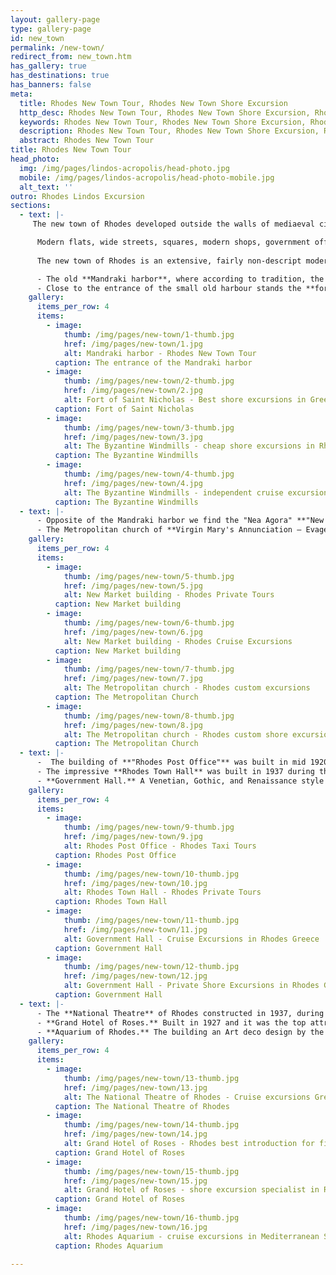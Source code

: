 ```yaml
---
layout: gallery-page
type: gallery-page
id: new_town
permalink: /new-town/
redirect_from: new_town.htm
has_gallery: true
has_destinations: true
has_banners: false
meta:
  title: Rhodes New Town Tour, Rhodes New Town Shore Excursion
  http_desc: Rhodes New Town Tour, Rhodes New Town Shore Excursion, Rhodes New Town Excursions
  keywords: Rhodes New Town Tour, Rhodes New Town Shore Excursion, Rhodes New Town Excursions
  description: Rhodes New Town Tour, Rhodes New Town Shore Excursion, Rhodes New Town Excursions
  abstract: Rhodes New Town Tour
title: Rhodes New Town Tour
head_photo:
  img: /img/pages/lindos-acropolis/head-photo.jpg
  mobile: /img/pages/lindos-acropolis/head-photo-mobile.jpg
  alt_text: ''
outro: Rhodes Lindos Excursion
sections:
  - text: |-
     The new town of Rhodes developed outside the walls of mediaeval city (North West of the old town) and throbs with life even during offseason.

      Modern flats, wide streets, squares, modern shops, government offices, hotels, restaurants and among all these, an important number of buildings, where the Venetian and Gothic elements blend in a neo-colonial and Italianate style.
      
      The new town of Rhodes is an extensive, fairly non-descript modern city and one of the most interesting and picturesque part of the Island.

      - The old **Mandraki harbor**, where according to tradition, the **Colossus of Rhodes**, one of the Seven Wonders of the Ancient World, once stood.<br>Two bronze deer statues mark the site, male and female, the island's symbols, they stand imperiously at the port's entrance.
      - Close to the entrance of the small old harbour stands the **fort of Saint Nicholas** and near the fortress three stone **Byzantines Windmills** lend the finishing touch to one of the loveliest views of the town.
    gallery:
      items_per_row: 4
      items:
        - image:
            thumb: /img/pages/new-town/1-thumb.jpg
            href: /img/pages/new-town/1.jpg
            alt: Mandraki harbor - Rhodes New Town Tour
          caption: The entrance of the Mandraki harbor
        - image:
            thumb: /img/pages/new-town/2-thumb.jpg
            href: /img/pages/new-town/2.jpg
            alt: Fort of Saint Nicholas - Best shore excursions in Greek islands
          caption: Fort of Saint Nicholas
        - image:
            thumb: /img/pages/new-town/3-thumb.jpg
            href: /img/pages/new-town/3.jpg
            alt: The Byzantine Windmills - cheap shore excursions in Rhodes Greece
          caption: The Byzantine Windmills
        - image:
            thumb: /img/pages/new-town/4-thumb.jpg
            href: /img/pages/new-town/4.jpg
            alt: The Byzantine Windmills - independent cruise excursions in Rhodes Greece
          caption: The Byzantine Windmills
  - text: |-
      - Opposite of the Mandraki harbor we find the "Nea Agora" **"New Market"** building in neo-colonial style with a large inner courtyard. The ground floor of the market houses a number of cafes and bars, and there are an array of taverns, shops and cafes located in the open area.
      - The Metropolitan church of **Virgin Mary's Annunciation – Evagelismos**, with amazing wall paintings (by Fotis Kontoglou) and impressive chandeliers. Originally Catholic, now Orthodox, a reproduction (1925) of the old church of St John, which originally stood in the Medieval City and was destroyed in the 1856 explosion.
    gallery:
      items_per_row: 4
      items:
        - image:
            thumb: /img/pages/new-town/5-thumb.jpg
            href: /img/pages/new-town/5.jpg
            alt: New Market building - Rhodes Private Tours
          caption: New Market building
        - image:
            thumb: /img/pages/new-town/6-thumb.jpg
            href: /img/pages/new-town/6.jpg
            alt: New Market building - Rhodes Cruise Excursions
          caption: New Market building
        - image:
            thumb: /img/pages/new-town/7-thumb.jpg
            href: /img/pages/new-town/7.jpg
            alt: The Metropolitan church - Rhodes custom excursions
          caption: The Metropolitan Church
        - image:
            thumb: /img/pages/new-town/8-thumb.jpg
            href: /img/pages/new-town/8.jpg
            alt: The Metropolitan church - Rhodes custom shore excursions
          caption: The Metropolitan Church
  - text: |-
      -  The building of **"Rhodes Post Office"** was built in mid 1920s', during the first years of the Italian domination - Italian Post Services of Rhodes – "Palazzo delle Poste" its impressive Renaissance Eclecticism architectural style and was designed by the Italian architect Florestano di Fausto.
      - The impressive **Rhodes Town Hall** was built in 1937 during the Italian period by Armando Bernabiti.
      - **Government Hall.** A Venetian, Gothic, and Renaissance style palace with details of the Doges' Palace in Venice. Today houses the Prefecture of the Dodecanese - "Palazzo del Governo"
    gallery:
      items_per_row: 4
      items:
        - image:
            thumb: /img/pages/new-town/9-thumb.jpg
            href: /img/pages/new-town/9.jpg
            alt: Rhodes Post Office - Rhodes Taxi Tours
          caption: Rhodes Post Office
        - image:
            thumb: /img/pages/new-town/10-thumb.jpg
            href: /img/pages/new-town/10.jpg
            alt: Rhodes Town Hall - Rhodes Private Tours
          caption: Rhodes Town Hall 
        - image:
            thumb: /img/pages/new-town/11-thumb.jpg
            href: /img/pages/new-town/11.jpg
            alt: Government Hall - Cruise Excursions in Rhodes Greece
          caption: Government Hall 
        - image:
            thumb: /img/pages/new-town/12-thumb.jpg
            href: /img/pages/new-town/12.jpg
            alt: Government Hall - Private Shore Excursions in Rhodes Greece
          caption: Government Hall
  - text: |-
      - The **National Theatre** of Rhodes constructed in 1937, during the Italian domination of the island and initially called “Teatro Puccini” in honor of the great Italian composer.
      - **Grand Hotel of Roses.** Built in 1927 and it was the top attraction of the international jet set of the time. Aristotle Onassis, Winston Churchill and Moshe Dayan are but a few of the great names to have graced the halls of the hotel with their presence. Today houses the **"Casino Rodos"**.
      - **Aquarium of Rhodes.** The building an Art deco design by the Italian architect Armando Bernabiti, was constructed between 1934 and 1935, is a research centre, aquarium and museum. Today is the Hydrobiological Station of Rhodes.
    gallery:
      items_per_row: 4
      items:
        - image:
            thumb: /img/pages/new-town/13-thumb.jpg
            href: /img/pages/new-town/13.jpg
            alt: The National Theatre of Rhodes - Cruise excursions Greek isles
          caption: The National Theatre of Rhodes
        - image:
            thumb: /img/pages/new-town/14-thumb.jpg
            href: /img/pages/new-town/14.jpg
            alt: Grand Hotel of Roses - Rhodes best introduction for first time visitors
          caption: Grand Hotel of Roses 
        - image:
            thumb: /img/pages/new-town/15-thumb.jpg
            href: /img/pages/new-town/15.jpg
            alt: Grand Hotel of Roses - shore excursion specialist in Rhodes
          caption: Grand Hotel of Roses 
        - image:
            thumb: /img/pages/new-town/16-thumb.jpg
            href: /img/pages/new-town/16.jpg
            alt: Rhodes Aquarium - cruise excursions in Mediterranean Sea
          caption: Rhodes Aquarium
                     
---
```

